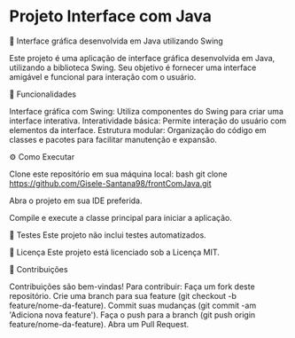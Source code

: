 # Projeto Interface com Java

🎨 Interface gráfica desenvolvida em Java utilizando Swing

Este projeto é uma aplicação de interface gráfica desenvolvida em Java, utilizando a biblioteca Swing. 
Seu objetivo é fornecer uma interface amigável e funcional para interação com o usuário.

🚀 Funcionalidades

Interface gráfica com Swing: Utiliza componentes do Swing para criar uma interface interativa.
Interatividade básica: Permite interação do usuário com elementos da interface.
Estrutura modular: Organização do código em classes e pacotes para facilitar manutenção e expansão.

⚙️ Como Executar

Clone este repositório em sua máquina local:
bash
git clone https://github.com/Gisele-Santana98/frontComJava.git

Abra o projeto em sua IDE preferida.

Compile e execute a classe principal para iniciar a aplicação.

🧪 Testes
Este projeto não inclui testes automatizados.

📄 Licença
Este projeto está licenciado sob a Licença MIT.

👥 Contribuições

Contribuições são bem-vindas! Para contribuir:
Faça um fork deste repositório.
Crie uma branch para sua feature (git checkout -b feature/nome-da-feature).
Commit suas mudanças (git commit -am 'Adiciona nova feature').
Faça o push para a branch (git push origin feature/nome-da-feature).
Abra um Pull Request.


